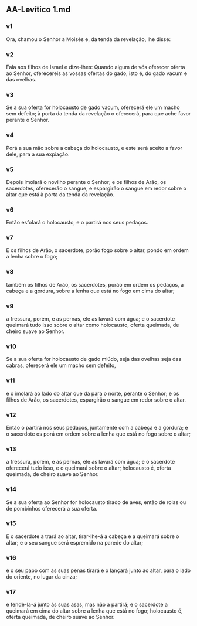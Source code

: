 ## AA-Levítico 1.md
### v1
 Ora, chamou o Senhor a Moisés e, da tenda da revelação, lhe disse:
### v2
 Fala aos filhos de Israel e dize-lhes: Quando algum de vós oferecer oferta ao Senhor, oferecereis as vossas ofertas do gado, isto é, do gado vacum e das ovelhas.
### v3
 Se a sua oferta for holocausto de gado vacum, oferecerá ele um macho sem defeito; à porta da tenda da revelação o oferecerá, para que ache favor perante o Senhor.
### v4
 Porá a sua mão sobre a cabeça do holocausto, e este será aceito a favor dele, para a sua expiação.
### v5
 Depois imolará o novilho perante o Senhor; e os filhos de Arão, os sacerdotes, oferecerão o sangue, e espargirão o sangue em redor sobre o altar que está à porta da tenda da revelação.
### v6
 Então esfolará o holocausto, e o partirá nos seus pedaços.
### v7
 E os filhos de Arão, o sacerdote, porão fogo sobre o altar, pondo em ordem a lenha sobre o fogo;
### v8
 também os filhos de Arão, os sacerdotes, porão em ordem os pedaços, a cabeça e a gordura, sobre a lenha que está no fogo em cima do altar;
### v9
 a fressura, porém, e as pernas, ele as lavará com água; e o sacerdote queimará tudo isso sobre o altar como holocausto, oferta queimada, de cheiro suave ao Senhor.
### v10
 Se a sua oferta for holocausto de gado miúdo, seja das ovelhas seja das cabras, oferecerá ele um macho sem defeito,
### v11
 e o imolará ao lado do altar que dá para o norte, perante o Senhor; e os filhos de Arão, os sacerdotes, espargirão o sangue em redor sobre o altar.
### v12
 Então o partirá nos seus pedaços, juntamente com a cabeça e a gordura; e o sacerdote os porá em ordem sobre a lenha que está no fogo sobre o altar;
### v13
 a fressura, porém, e as pernas, ele as lavará com água; e o sacerdote oferecerá tudo isso, e o queimará sobre o altar; holocausto é, oferta queimada, de cheiro suave ao Senhor.
### v14
 Se a sua oferta ao Senhor for holocausto tirado de aves, então de rolas ou de pombinhos oferecerá a sua oferta.
### v15
 E o sacerdote a trará ao altar, tirar-lhe-á a cabeça e a queimará sobre o altar; e o seu sangue será espremido na parede do altar;
### v16
 e o seu papo com as suas penas tirará e o lançará junto ao altar, para o lado do oriente, no lugar da cinza;
### v17
 e fendê-la-á junto às suas asas, mas não a partirá; e o sacerdote a queimará em cima do altar sobre a lenha que está no fogo; holocausto é, oferta queimada, de cheiro suave ao Senhor.
